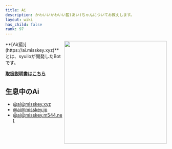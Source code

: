 ```yaml
---
title: Ai
description: かわいいかわいい藍(あい)ちゃんについてお教えします。
layout: wiki
has_child: false
rank: 97
---
```

<img src="https://github.com/syuilo/misskey/blob/develop/assets/ai-orig.png?raw=true" align="right" height="320"/>
**[Ai(藍)](https://ai.misskey.xyz)**とは、syuiloが開発したBotです。

[**取扱説明書はこちら**](https://github.com/syuilo/ai/blob/master/torisetu.md)

## 生息中のAi
- [@ai@misskey.xyz](https://misskey.xyz/@ai)
- [@ai@misskey.jp](https://misskey.jp/@ai)
- [@ai@misskey.m544.net](https://misskey.m544.net/@ai)
